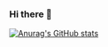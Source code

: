 ### Hi there 👋

[![Anurag's GitHub stats](https://github-readme-stats.vercel.app/api?username=marcusharding)](https://github.com/anuraghazra/github-readme-stats)
